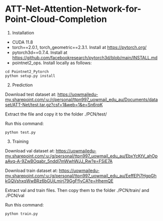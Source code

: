 # ATT-Net-Attention-Network-for-Point-Cloud-Completion

1. Installation

- CUDA 11.8
- torch==2.0.1, torch_geometric==2.3.1. Install at https://pytorch.org/
- pytorch3d==0.7.4. Install at https://github.com/facebookresearch/pytorch3d/blob/main/INSTALL.md
- pointnet2_ops. Install locally as follows:

```
cd Pointnet2_Pytorch
python setup.py install
```

2. Prediction

Download test dataset at: https://uowmailedu-my.sharepoint.com/:u:/r/personal/ttpn997_uowmail_edu_au/Documents/dataset/ATT-Net/test.tar.gz?csf=1&web=1&e=Sn6rpK

Extract the file and copy it to the folder ./PCN/test/

Run this command:

```
python test.py
```

3. Training

Download val dataset at: https://uowmailedu-my.sharepoint.com/:u:/g/personal/ttpn997_uowmail_edu_au/EbxYcKtV_ahOpaAvq-A-9ZwBOqabr_5nddl7mWwhWJJ_Rw?e=FSiE7A

Download train dataset at: https://uowmailedu-my.sharepoint.com/:u:/g/personal/ttpn997_uowmail_edu_au/EeffEPj7HgpGhkGQVshxqWwBRz6bGUjLmirj79GgFflyCA?e=HhemQE

Extract val and train files. Then copy them to the folder ./PCN/train/ and ./PCN/val

Run this command:

```
python train.py
```